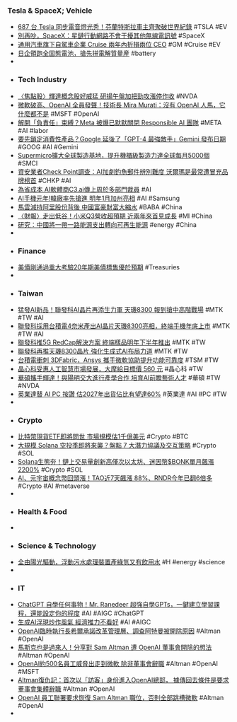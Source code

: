 ### Tesla & SpaceX; Vehicle
- [687 台 Tesla 同步電音燈光秀！芬蘭特斯拉車主齊聚破世界紀錄](https://www.kocpc.com.tw/archives/521482) #TSLA #EV
- [別再吵，SpaceX：星鏈行動網路不會干擾其他無線電訊號](https://technews.tw/2023/11/20/cellular-network-spacex-fcc-starlink/) #SpaceX
- [通用汽車旗下自駕車企業 Cruise 兩年內折損兩位 CEO](https://technews.tw/2023/11/20/cruise-ceo-kyle-vogt-resigns/) #GM #Cruise #EV
- [日企領跑全固態電池，搶先拼電解質量産](https://zh.cn.nikkei.com/industry/icar/54033-2023-11-21-05-00-06.html) #battery
-
- ### Tech Industry
- [〈焦點股〉輝達概念股好威猛 研揚午盤加把勁攻漲停作收](https://news.cnyes.com/news/id/5388075) #NVDA
- [微軟破高、OpenAI 全員發聲！技術長 Mira Murati：沒有 OpenAI 人馬，它什麼都不是](https://abmedia.io/openai-mira-murati-openai-is-nothing-without-its-people) #MSFT #OpenAI
- [解開「負責任」束縛？Meta 被爆已默默關閉 Responsible AI 團隊](https://www.kocpc.com.tw/archives/521567) #META #AI #labor
- [要先鎖定消費性產品？Google 延後了「GPT-4 最強敵手」Gemini 發布日期](https://www.inside.com.tw/article/33403-google-gemini-debute-dekay) #GOOG #AI #Gemini
- [Supermicro擴大全球製造基地，提升機櫃級製造力達全球每月5000個](https://www.techbang.com/posts/111080-supermicro-expands-its-global-manufacturing-footprint-to-5000) #SMCI
- [資安業者Check Point調查：AI加劇釣魚郵件辨別難度 沃爾瑪是最常遭冒充品牌榜首](https://tw.stock.yahoo.com/news/資安業者check-point調查：ai加劇釣魚郵件辨別難度-071612299.html) #CHKP #AI
- [為省成本 AI軟體商C3.ai傳上周於多部門裁員](https://amp-news.cnyes.com/news/id/5387699) #AI
- [AI手機元年!韓廠率先搶進 明年1月加州亮相](https://tw.news.yahoo.com/ai手機元年-韓廠率先搶進-明年1月加州亮相-083138991.html) #AI #Samsung
- [馬雲減持阿里股份背後 中國富豪財富大縮水](https://www.epochtimes.com/b5/23/11/20/n14120054.htm) #BABA #China
- [〈財報〉走出低谷！小米Q3營收超預期 近兩年來首見成長](https://m.cnyes.com/news/id/5387454) #MI #China
- [研究：中國將一帶一路能源支出轉向可再生能源](https://news.cnyes.com/news/id/5387518) #energy #China
-
- ### Finance
- [美債剛通過重大考驗20年期美債標售優於預期](https://news.cnyes.com/news/id/5387649) #Treasuries
-
- ### Taiwan
- [猛發AI新品！聯發科AI晶片再添生力軍 天璣8300 報到搶中高階戰場](https://tw.news.yahoo.com/猛發ai新品-聯發科ai晶片再添生力軍-天璣8300-報到搶中高階戰場-075652475.html) #MTK #TW #AI
- [聯發科採用台積電4奈米產出AI晶片天璣8300亮相，終端手機年底上市](https://tw.stock.yahoo.com/news/聯發科採用台積電4奈米產出ai晶片天璣8300亮相-終端手機年底上市-084037029.html) #MTK #TW #AI
- [聯發科推5G RedCap解決方案 終端樣品明年下半年推出](https://m.cnyes.com/news/id/5387314) #MTK #TW
- [聯發科再推天璣8300晶片 強化生成式AI布局力道](https://tw.stock.yahoo.com/news/聯發科再推天璣8300晶片-075334861.html) #MTK #TW
- [台積電衝刺 3DFabric，Ansys 攜手微軟協助提升功能可靠度](https://finance.technews.tw/2023/11/21/ansys-joins-hands-with-microsoft-to-help-tsmc-sprint-to-3dfabric/) #TSM #TW
- [晶心科受惠人工智慧市場發展，大摩給目標價 560 元](https://finance.technews.tw/2023/11/21/andes-technology-benefits-the-artificial-intelligence-market/) #晶心科 #TW
- [華碩攜手輝達！與陽明交大進行產學合作 培育AI前瞻藝術人才](https://tw.news.yahoo.com/華碩攜手輝達-與陽明交大進行產學合作-培育ai前瞻藝術人才-080604077.html) #華碩 #TW #NVDA
- [英業達替 AI PC 按讚 估2027年出貨佔比有望達60%](https://udn.com/news/story/7240/7588862) #英業達 #AI #PC #TW
-
- ### Crypto
- [比特幣現貨ETF即將問世 市場規模估1千億美元](https://news.cnyes.com/news/id/5387535) #Crypto #BTC
- [大規模 Solana 空投季即將來襲？盤點 7 大潛力協議及交互策略](https://blockcast.it/2023/11/20/top-7-protocols-to-use-in-solana-ecosystem-for-potential-airdrop/) #Crypto #SOL
- [Solana生態夯！鏈上交易量創新高僅次以太坊、迷因幣$BONK單月飆漲2200%](https://www.blocktempo.com/solana-memecoin-bonk-all-time-high/) #Crypto #SOL
- [AI、元宇宙概念幣回頭漲！TAO近7天飆漲 88%、RNDR今年已翻6倍多](https://www.blocktempo.com/ai-and-metaverse-coins-surge-tao-soars-88-in-nearly-7-days-rndr-up-sixfold-this-year/) #Crypto #AI #metaverse
-
- ### Health & Food
-
- ### Science & Technology
- [全由陽光驅動，浮動污水處理裝置產綠氫又有飲用水](https://technews.tw/2023/11/20/produces-clean-water-clean-fuel/) #H #energy #science
-
- ### IT
- [ChatGPT 自學任何事物！Mr. Ranedeer 超強自學GPTs，一鍵建立學習課程，還能設定你的程度](https://www.kocpc.com.tw/archives/521576) #AI #AIGC #ChatGPT
- [生成AI浮現炒作風氣 經濟推力不看好](https://tw.news.yahoo.com/生成ai浮現炒作風氣-經濟推力不看好-081940669.html) #AI #AIGC
- [OpenAI臨時執行長希爾承諾改革管理層、調查阿特曼被開除原因](https://m.cnyes.com/news/id/5387482) #Altman #OpenAI
- [馬斯克也是過來人！分享對 Sam Altman 遭 OpenAI 董事會開除的想法](https://www.inside.com.tw/article/33396-musk-respond-to-sam-altman-ouster) #Altman #OpenAI
- [OpenAI約500名員工威脅出走到微軟 除非董事會辭職](https://m.cnyes.com/news/id/5387586) #Altman #OpenAI #MSFT
- [Altman復仇記：首次以「訪客」身份進入OpenAI總部， 據傳回去條件是要求董事會集體辭職](https://www.techbang.com/posts/111176-altman-appeared-for-the-first-time-as-a-visitor-at-openais) #Altman #OpenAI
- [OpenAI 員工聯署要求恢復 Sam Altman 職位，否則全部跳槽微軟](https://abmedia.io/openai-empolyee-call-to-resume-sam-altman) #Altman #OpenAI
-